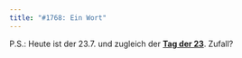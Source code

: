 ```yaml
---
title: "#1768: Ein Wort"
---
```


P.S.:
Heute ist der 23.7. und zugleich der <a href="http://www.fonflatter.de/kalender"><strong>Tag der 23</strong></a>. 
Zufall?

